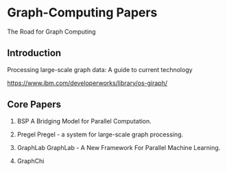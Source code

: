 # Graph-Computing Papers

The Road for Graph Computing

## Introduction

Processing large-scale graph data: A guide to current technology

<https://www.ibm.com/developerworks/library/os-giraph/>

## Core Papers

1.  BSP
    A Bridging Model for Parallel Computation.


2.  Pregel
    Pregel - a system for large-scale graph processing.

3.  GraphLab
    GraphLab - A New Framework For Parallel Machine Learning.

4.  GraphChi
